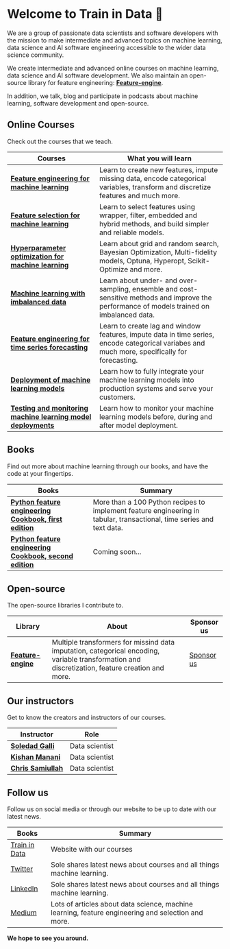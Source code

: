 # Welcome to Train in Data 👋

We are a group of passionate data scientists and software developers with the mission to make intermediate and advanced topics on machine learning, 
data science and AI software engineering accessible to the wider data science community.

We create intermediate and advanced online courses on machine learning, data science and AI software development. We also maintain an open-source 
library for feature engineering: [**Feature-engine**](https://github.com/feature-engine/feature_engine).

In addition, we talk, blog and participate in podcasts about machine learning, software development and open-source. 


## Online Courses

Check out the courses that we teach.

| Courses | What you will learn |
|---|---|
| [**Feature engineering for machine learning**](https://courses.trainindata.com/p/feature-engineering-for-machine-learning) |  Learn to create new features, impute missing data, encode categorical variables, transform and discretize features and much more. |
| [**Feature selection for machine learning**](https://courses.trainindata.com/p/feature-selection-for-machine-learning) |  Learn to select features using wrapper, filter, embedded and hybrid methods, and build simpler and reliable models. |
| [**Hyperparameter optimization for machine learning**](https://courses.trainindata.com/p/hyperparameter-optimization-for-machine-learning) |  Learn about grid and random search, Bayesian Optimization, Multi-fidelity models, Optuna, Hyperopt, Scikit-Optimize and more. |
| [**Machine learning with imbalanced data**](https://courses.trainindata.com/p/machine-learning-with-imbalanced-data) |  Learn about under- and over-sampling, ensemble and cost-sensitive methods and improve the performance of models trained on imbalanced data. |
| [**Feature engineering for time series forecasting**](https://www.courses.trainindata.com/p/feature-engineering-for-forecasting) |  Learn to create lag and window features, impute data in time series, encode categorical variabes and much more, specifically for forecasting. |
| [**Deployment of machine learning models**](https://www.udemy.com/course/deployment-of-machine-learning-models/?referralCode=D4FE5EA129FFD203CFF4) |  Learn how to fully integrate your machine learning models into production systems and serve your customers. |
| [**Testing and monitoring machine learning model deployments**](https://www.udemy.com/course/testing-and-monitoring-machine-learning-model-deployments/?referralCode=51C74450124362545760) |  Learn how to monitor your machine learning models before, during and after model deployment. |

## Books

Find out more about machine learning through our books, and have the code at your fingertips.

| Books | Summary |
|---|---|
| [**Python feature engineering Cookbook, first edition**](https://packt.link/python) |  More than a 100 Python recipes to implement feature engineering in tabular, transactional, time series and text data. |
| [**Python feature engineering Cookbook, second edition**](https://github.com/solegalli/Python-Feature-Engineering-Cookbook-Second-Edition) |  Coming soon... |

## Open-source

The open-source libraries I contribute to.

| Library | About | Sponsor us |
|---|---|---|
| [**Feature-engine**](https://github.com/feature-engine/feature_engine) | Multiple transformers for missind data imputation, categorical encoding, variable transformation and discretization, feature creation and more. | [Sponsor us](https://github.com/sponsors/feature-engine) |


## Our instructors

Get to know the creators and instructors of our courses.

| Instructor | Role |
|---|---|
| [**Soledad Galli**](https://de.linkedin.com/in/soledad-galli) | Data scientist | 
| [**Kishan Manani**](https://uk.linkedin.com/in/kishanmanani) | Data scientist | 
| [**Chris Samiullah**](https://uk.linkedin.com/in/chris-samiullah-b1133240) | Data scientist | 


## Follow us

Follow us on social media or through our website to be up to date with our latest news.

| Books | Summary |
|---|---|
| [Train in Data](https://www.trainindata.com/) | Website with our courses |
| [Twitter](https://twitter.com/Soledad_Galli) | Sole shares latest news about courses and all things machine learning. |
| [LinkedIn](https://de.linkedin.com/in/soledad-galli) | Sole shares latest news about courses and all things machine learning. |
| [Medium](https://trainindata.medium.com/) | Lots of articles about data science, machine learning, feature engineering and selection and more. |

**We hope to see you around.**
